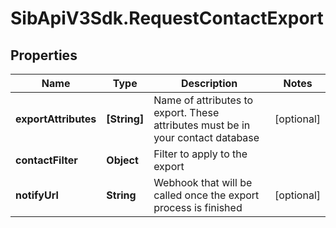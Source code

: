 # SibApiV3Sdk.RequestContactExport

## Properties
Name | Type | Description | Notes
------------ | ------------- | ------------- | -------------
**exportAttributes** | **[String]** | Name of attributes to export. These attributes must be in your contact database | [optional] 
**contactFilter** | **Object** | Filter to apply to the export | 
**notifyUrl** | **String** | Webhook that will be called once the export process is finished | [optional] 


